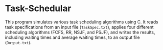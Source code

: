 # Task-Schedular
This program simulates various task scheduling algorithms using C. It reads task specifications from an input file (`TaskSpec.txt`), applies four different scheduling algorithms (FCFS, RR, NSJF, and PSJF), and writes the results, including waiting times and average waiting times, to an output file (`Output.txt`).
